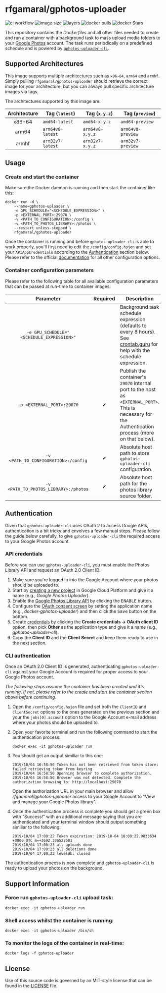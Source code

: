 # rfgamaral/gphotos-uploader

![ci workflow](https://github.com/rfgamaral/docker-gphotos-uploader/workflows/Docker%20Images%20CI/badge.svg)
![image size](https://img.shields.io/microbadger/image-size/rfgamaral/gphotos-uploader.svg)
![layers](https://img.shields.io/microbadger/layers/rfgamaral/gphotos-uploader.svg)
![docker pulls](https://img.shields.io/docker/pulls/rfgamaral/gphotos-uploader.svg)
![docker Stars](https://img.shields.io/docker/stars/rfgamaral/gphotos-uploader.svg)

This repository contains the _Dockerfiles_ and all other files needed to create and run a container with a background task to mass upload media folders to your [Google Photos](https://photos.google.com) account. The task runs periodically on a predefined schedule and is powered by [`gphotos-uploader-cli`](https://github.com/nmrshll/gphotos-uploader-cli).

## Supported Architectures

This image supports multiple architectures such as `x86-64`, `arm64` and `armhf`. Simply pulling `rfgamaral/gphotos-uploader` should retrieve the correct image for your architecture, but you can always pull specific architecture images via tags.

The architectures supported by this image are:

| Architecture | Tag (`latest`) | Tag (`x.y.z`) | Tag (`preview`) |
| :----: | --- | --- | --- |
| x86-64 | `amd64-latest` | `amd64-x.y.z` | `amd64-preview` |
| arm64 | `arm64v8-latest` | `arm64v8-x.y.z` | `arm64v8-preview` |
| armhf | `arm32v7-latest` | `arm32v7-x.y.z` | `arm32v7-preview` |

## Usage

### Create and start the container

Make sure the Docker daemon is running and then start the container like this:

```
docker run -d \
    --name=gphotos-uploader \
    -e GPU_SCHEDULE="<SCHEDULE_EXPRESSION>" \
    -p <EXTERNAL_PORT>:29070 \
    -v <PATH_TO_CONFIGURATION>:/config \
    -v <PATH_TO_PHOTOS_LIBRARY>:/photos \
    --restart unless-stopped \
    rfgamaral/gphotos-uploader
```

Once the container is running and before `gphotos-uploader-cli` is able to work properly, you'll first need to edit the `/config/config.hsjon` and set your `APIAppCredentials` according to the [Authentication](#authentication) section below. Please refer to the official [documentation](https://github.com/nmrshll/gphotos-uploader-cli/blob/master/.docs/configuration.md) for all other configuration options.

### Container configuration parameters

Please refer to the following table for all available configuration paramaters that can be passed at run-time to container images:

| Parameter | Required | Description |
| :----: | --- | --- |
| `-e GPU_SCHEDULE="<SCHEDULE_EXPRESSION>"` | | Background task schedule expression (defaults to every 8 hours).<br>See [crontab.guru](https://crontab.guru/) for help with the schedule expression. |
| `-p <EXTERNAL_PORT>:29070` | <div align="center">✔</div> | Publish the container's `29070` internal port to the host as `<EXTERNAL_PORT>`.<br>This is necessary for the Authentication process (more on that below). |
| `-v <PATH_TO_CONFIGURATION>:/config` | <div align="center">✔</div> | Absolute host path to store `gphotos-uploader-cli` configuration. |
| `-v <PATH_TO_PHOTOS_LIBRARY>:/photos` | <div align="center">✔</div> | Absolute host path for the photos library source folder. |

## Authentication

Given that `gphotos-uploader-cli` uses OAuth 2 to access Google APIs, authentication is a bit tricky and envolves a few manual steps. Please follow the guide below carefully, to give `gphotos-uploader-cli` the required access to your Google Photos account.

### API credentials

Before you can use `gphotos-uploader-cli`, you must enable the Photos Library API and request an OAuth 2.0 Client ID.

1. Make sure you're logged in into the Google Account where your photos should be uploaded to.
2. Start by [creating a new project](https://console.cloud.google.com/projectcreate) in Google Cloud Platform and give it a name (e.g., _Google Photos Uploader_).
3. Enable the [Google Photos Library API](https://console.cloud.google.com/apis/library/photoslibrary.googleapis.com) by clicking the <kbd>ENABLE</kbd> button.
4. Configure the [OAuth consent screen](https://console.cloud.google.com/apis/credentials/consent) by setting the application name (e.g., _docker-gphotos-uploader_) and then click the <kbd>Save</kbd> button on the bottom.
5. Create [credentials](https://console.cloud.google.com/apis/credentials) by clicking the **Create credentials → OAuth client ID** option, then pick **Other** as the application type and give it a name (e.g., _gphotos-uploader-cli_).
6. Copy the **Client ID** and the **Client Secret** and keep them ready to use in the next section.

### CLI authentication

Once an OAuth 2.0 Client ID is generated, authenticating `gphotos-uploader-cli` against your Google Account is required for proper access to your Google Photos account.

_The following steps assume the container has been created and it's running. If not, please refer to the [create and start the container](#create-and-start-the-container) section above before continuing._

1. Open the `/config/config.hsjon` file and set both the `ClientID` and `ClientSecret` options to the ones generated on the previous section and your the `jobs[0].account` option to the Google Account e-mail address where your photos should be uploaded to.
2. Open your favorite terminal and run the following command to start the authentication process:

    ```
    docker exec -it gphotos-uploader run
    ```

3. You should get an output similiar to this one:

    ```
    2019/10/04 16:58:50 Token has not been retrieved from token store: failed retrieving token from keyring
    2019/10/04 16:58:50 Openning browser to complete authorization.
    2019/10/04 16:58:50 Browser was not detected. Complete the authorization browsing to: http://localhost:29070
    ```

    Open the authorization URL in your main browser and allow _rfgamaral/gphotos-uploader_ access to your Google Account to "View and manage your Google Photos library".

4. Once the authentication process is complete you should get a green box with "Success!" with an additional message saying that you are authenticated and your terminal window should output something similiar to the following:

    ```
    2019/10/04 17:00:22 Token expiration: 2019-10-04 18:00:22.9833634 +0000 UTC m=+3692.306522601
    2019/10/04 17:00:23 all uploads done
    2019/10/04 17:00:23 all deletions done
    2019/10/04 17:00:23 leveldb: closed
    ```

The authentication process is now complete and `gphotos-uploader-cli` is ready to upload your photos on the background.

## Support Information

### Force run `gphotos-uploader-cli` upload task:

```
docker exec -it gphotos-uploader run
```

### Shell access whilst the container is running:

```
docker exec -it gphotos-uploader /bin/sh
```

### To monitor the logs of the container in real-time:

```
docker logs -f gphotos-uploader
```

## License

Use of this source code is governed by an MIT-style license that can be found in the [LICENSE](LICENSE) file.
